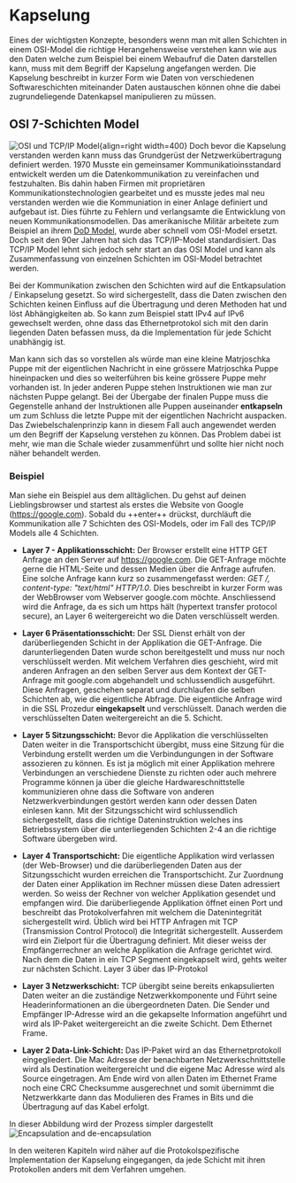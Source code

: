 # Kapselung

Eines der wichtigsten Konzepte, besonders wenn man mit allen Schichten in einem OSI-Model die richtige Herangehensweise verstehen kann wie aus den Daten welche zum Beispiel bei einem Webaufruf die Daten darstellen kann, muss mit dem Begriff der Kapselung angefangen werden. Die Kapselung beschreibt in kurzer Form wie Daten von verschiedenen Softwareschichten miteinander Daten austauschen können ohne die dabei zugrundeliegende Datenkapsel manipulieren zu müssen.

## OSI 7-Schichten Model

![OSI und TCP/IP Model](https://i.stack.imgur.com/FOfAU.jpg){align=right width=400}
Doch bevor die Kapselung verstanden werden kann muss das Grundgerüst der Netzwerkübertragung definiert werden. 1970 Musste ein gemeinsamer Kommunikatioinsstandard entwickelt werden um die Datenkommunikation zu vereinfachen und festzuhalten. Bis dahin haben Firmen mit proprietären Kommunikationstechnologien gearbeitet und es musste jedes mal neu verstanden werden wie die Kommuniation in einer Anlage definiert und aufgebaut ist. Dies führte zu Fehlern und verlangsamte die Entwicklung von neuen Kommunikationsmodellen. Das amerikanische Militär arbeitete zum Beispiel an ihrem [DoD Model](https://de.wikipedia.org/wiki/DoD-Schichtenmodell), wurde aber schnell vom OSI-Model ersetzt. Doch seit den 90er Jahren hat sich das TCP/IP-Model standardisiert. Das TCP/IP Model lehnt sich jedoch sehr start an das OSI Model und kann als Zusammenfassung von einzelnen Schichten im OSI-Model betrachtet werden.

Bei der Kommunikation zwischen den Schichten wird auf die Entkapsulation / Einkapselung gesetzt. So wird sichergestellt, dass die Daten zwischen den Schichten keinen Einfluss auf die Übertragung und deren Methoden hat und löst Abhängigkeiten ab. So kann zum Beispiel statt IPv4 auf IPv6 gewechselt werden, ohne dass das Ethernetprotokol sich mit den darin liegenden Daten befassen muss, da die Implementation für jede Schicht unabhängig ist.

Man kann sich das so vorstellen als würde man eine kleine Matrjoschka Puppe mit der eigentlichen Nachricht in eine grössere Matrjoschka Puppe hineinpacken und dies so weiterführen bis keine grössere Puppe mehr vorhanden ist. In jeder anderen Puppe stehen Instruktionen wie man zur nächsten Puppe gelangt. Bei der Übergabe der finalen Puppe muss die Gegenstelle anhand der Instruktionen alle Puppen auseinander **entkapseln** um zum Schluss die letzte Puppe mit der eigentlichen Nachricht auspacken. Das Zwiebelschalenprinzip kann in diesem Fall auch angewendet werden um den Begriff der Kapselung verstehen zu können. Das Problem dabei ist mehr, wie man die Schale wieder zusammenführt und sollte hier nicht noch näher behandelt werden.

### Beispiel

Man siehe ein Beispiel aus dem alltäglichen. Du gehst auf deinen Lieblingsbrowser und startest als erstes die Website von Google (https://google.com).
Sobald du ++enter++ drückst, durchläuft die Kommunikation alle 7 Schichten des OSI-Models, oder im Fall des TCP/IP Models alle 4 Schichten.

- **Layer 7 - Applikationsschicht:** Der Browser erstellt eine HTTP GET Anfrage an den Server auf https://google.com. Die GET-Anfrage möchte gerne die HTML-Seite und dessen Medien über die Anfrage aufrufen. Eine solche Anfrage kann kurz so zusammengefasst werden: _GET /, content-type: "text/html" HTTP/1.0_. Dies beschreibt in kurzer Form was der WebBrowser vom Webserver google.com möchte. Anschliessend wird die Anfrage, da es sich um https hält (hypertext transfer protocol secure), an Layer 6 weitergereicht wo die Daten verschlüsselt werden.

- **Layer 6 Präsentationsschicht:** Der SSL Dienst erhält von der darüberliegenden Schicht in der Applikation die GET-Anfrage. Die darunterliegenden Daten wurde schon bereitgestellt und muss nur noch verschlüsselt werden. Mit welchem Verfahren dies geschieht, wird mit anderen Anfragen an den selben Server aus dem Kontext der GET-Anfrage mit google.com abgehandelt und schlussendlich ausgeführt. Diese Anfragen, geschehen separat und durchlaufen die selben Schichten ab, wie die eigentliche Abfrage. Die eigentliche Anfrage wird in die SSL Prozedur **eingekapselt** und verschlüsselt. Danach werden die verschlüsselten Daten weitergereicht an die 5. Schicht.

- **Layer 5 Sitzungsschicht:** Bevor die Applikation die verschlüsselten Daten weiter in die Transportschicht übergibt, muss eine Sitzung für die Verbindung erstellt werden um die Verbindungungen in der Software assozieren zu können. Es ist ja möglich mit einer Applikation mehrere Verbindungen an verschiedene Dienste zu richten oder auch mehrere Programme können ja über die gleiche Hardwareschnittstelle kommunizieren ohne dass die Software von anderen Netzwerkverbindungen gestört werden kann oder dessen Daten einlesen kann. Mit der Sitzungsschicht wird schlussendlich sichergestellt, dass die richtige Dateninstruktion welches ins Betriebssystem über die unterliegenden Schichten 2-4 an die richtige Software übergeben wird.

- **Layer 4 Transportschicht:** Die eigentliche Applikation wird verlassen (der Web-Browser) und die darüberliegenden Daten aus der Sitzungsschicht wurden erreichen die Transportschicht. Zur Zuordnung der Daten einer Applikation im Rechner müssen diese Daten adressiert werden. So weiss der Rechner von welcher Applikation gesendet und empfangen wird. Die darüberliegende Applikation öffnet einen Port und beschreibt das Protokolverfahren mit welchem die Datenintegrität sichergestellt wird. Üblich wird bei HTTP Anfragen mit TCP (Transmission Control Protocol) die Integrität sichergestellt. Ausserdem wird ein Zielport für die Übertragung definiert. Mit dieser weiss der Empfängerrechner an welche Applikation die Anfrage gerichtet wird. Nach dem die Daten in ein TCP Segment eingekapselt wird, gehts weiter zur nächsten Schicht. Layer 3 über das IP-Protokol

- **Layer 3 Netzwerkschicht:** TCP übergibt seine bereits enkapsulierten Daten weiter an die zuständige Netzwerkkomponente und Führt seine Headerinformationen an die übergeordneten Daten. Die Sender und Empfänger IP-Adresse wird an die gekapselte Information angeführt und wird als IP-Paket weitergereicht an die zweite Schicht. Dem Ethernet Frame.

- **Layer 2 Data-Link-Schicht:** Das IP-Paket wird an das Ethernetprotokoll eingegliedert. Die Mac Adresse der benachbarten Netzwerkschnittstelle wird als Destination weitergereicht und die eigene Mac Adresse wird als Source eingetragen. Am Ende wird von allen Daten im Ethernet Frame noch eine CRC Checksumme ausgerechnet und somit übernimmt die Netzwerkkarte dann das Modulieren des Frames in Bits und die Übertragung auf das Kabel erfolgt.

In dieser Abbildung wird der Prozess simpler dargestellt
![Encapsulation and de-encapsulation](https://afteracademy.com/images/what-is-data-encapsulation-in-networking-process-148532037a490a19.jpg)

In den weiteren Kapiteln wird näher auf die Protokolspezifische Implementation der Kapselung eingegangen, da jede Schicht mit ihren Protokollen anders mit dem Verfahren umgehen.

